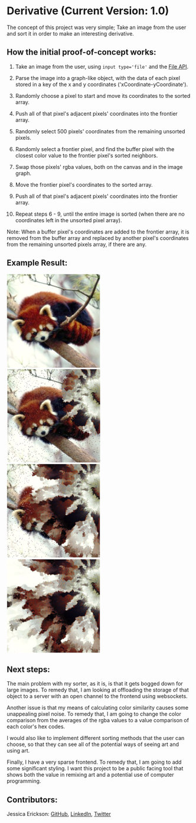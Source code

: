 # Derivative (Current Version: 1.0)

The concept of this project was very simple; Take an image from the user and sort it in order to make an interesting derivative.

## How the initial proof-of-concept works:

1. Take an image from the user, using `input type='file'` and the [File API](https://developer.mozilla.org/en-US/docs/Web/API/File/Using_files_from_web_applications).

2. Parse the image into a graph-like object, with the data of each pixel stored in a key of the x and y coordinates ('xCoordinate-yCoordinate').

3. Randomly choose a pixel to start and move its coordinates to the sorted array.

4. Push all of that pixel's adjacent pixels' coordinates into the frontier array.

5. Randomly select 500 pixels' coordinates from the remaining unsorted pixels.

6. Randomly select a frontier pixel, and find the buffer pixel with the closest color value to the frontier pixel's sorted neighbors.

7. Swap those pixels' rgba values, both on the canvas and in the image graph.

8. Move the frontier pixel's coordinates to the sorted array.

9. Push all of that pixel's adjacent pixels' coordinates into the frontier array.

10. Repeat steps 6 - 9, until the entire image is sorted (when there are no coordinates left in the unsorted pixel array).

Note: When a buffer pixel's coordinates are added to the frontier array, it is removed from the buffer array and replaced by another pixel's coordinates from the remaining unsorted pixels array, if there are any.

## Example Result:

![An image of a red panda that has been sorted.](./assets/derivative-panda.png)

## Next steps:

The main problem with my sorter, as it is, is that it gets bogged down for large images. To remedy that, I am looking at offloading the storage of that object to a server with an open channel to the frontend using websockets.

Another issue is that my means of calculating color similarity causes some unappealing pixel noise. To remedy that, I am going to change the color comparison from the averages of the rgba values to a value comparison of each color's hex codes.

I would also like to implement different sorting methods that the user can choose, so that they can see all of the potential ways of seeing art and using art.

Finally, I have a very sparse frontend. To remedy that, I am going to add some significant styling. I want this project to be a public facing tool that shows both the value in remixing art and a potential use of computer programming.

## Contributors:

Jessica Erickson: [GitHub](https://github.com/Jessica-Erickson), [LinkedIn](https://www.linkedin.com/in/j-m-erickson/), [Twitter](https://twitter.com/J_M_Erickson)
